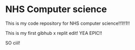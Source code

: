 # NHS Computer science 
This is my code repository for NHS computer science!!1!!1!!

This is my first gibhub x replit edit! YEA EPIC!!


SO ciil!